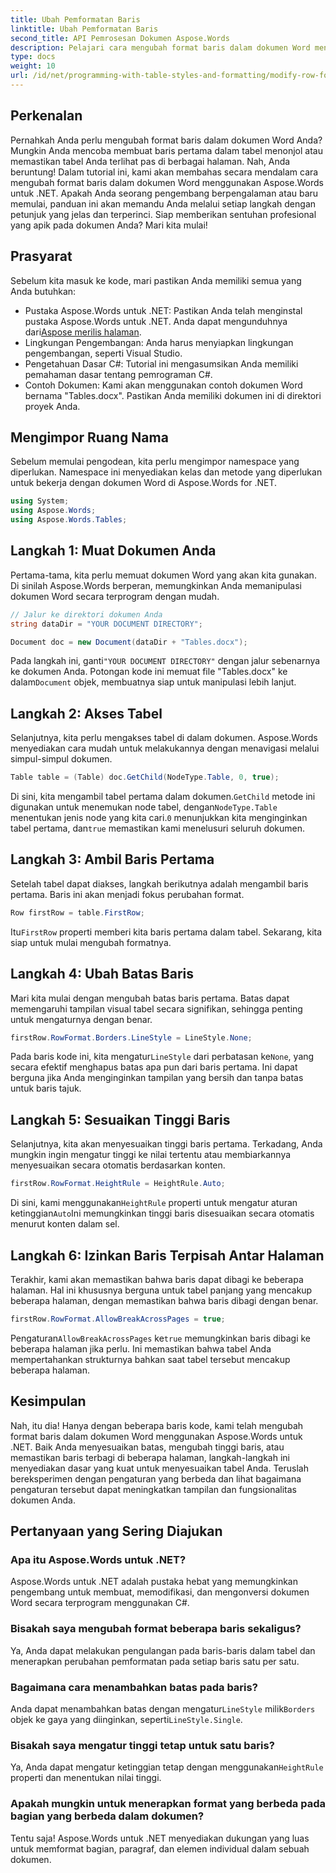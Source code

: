 ```yaml
---
title: Ubah Pemformatan Baris
linktitle: Ubah Pemformatan Baris
second_title: API Pemrosesan Dokumen Aspose.Words
description: Pelajari cara mengubah format baris dalam dokumen Word menggunakan Aspose.Words untuk .NET dengan panduan langkah demi langkah terperinci kami. Sempurna untuk pengembang dari semua tingkatan.
type: docs
weight: 10
url: /id/net/programming-with-table-styles-and-formatting/modify-row-formatting/
---
```

## Perkenalan

Pernahkah Anda perlu mengubah format baris dalam dokumen Word Anda? Mungkin Anda mencoba membuat baris pertama dalam tabel menonjol atau memastikan tabel Anda terlihat pas di berbagai halaman. Nah, Anda beruntung! Dalam tutorial ini, kami akan membahas secara mendalam cara mengubah format baris dalam dokumen Word menggunakan Aspose.Words untuk .NET. Apakah Anda seorang pengembang berpengalaman atau baru memulai, panduan ini akan memandu Anda melalui setiap langkah dengan petunjuk yang jelas dan terperinci. Siap memberikan sentuhan profesional yang apik pada dokumen Anda? Mari kita mulai!

## Prasyarat

Sebelum kita masuk ke kode, mari pastikan Anda memiliki semua yang Anda butuhkan:

- Pustaka Aspose.Words untuk .NET: Pastikan Anda telah menginstal pustaka Aspose.Words untuk .NET. Anda dapat mengunduhnya dari[Aspose merilis halaman](https://releases.aspose.com/words/net/).
- Lingkungan Pengembangan: Anda harus menyiapkan lingkungan pengembangan, seperti Visual Studio.
- Pengetahuan Dasar C#: Tutorial ini mengasumsikan Anda memiliki pemahaman dasar tentang pemrograman C#.
- Contoh Dokumen: Kami akan menggunakan contoh dokumen Word bernama "Tables.docx". Pastikan Anda memiliki dokumen ini di direktori proyek Anda.

## Mengimpor Ruang Nama

Sebelum memulai pengodean, kita perlu mengimpor namespace yang diperlukan. Namespace ini menyediakan kelas dan metode yang diperlukan untuk bekerja dengan dokumen Word di Aspose.Words for .NET.

```csharp
using System;
using Aspose.Words;
using Aspose.Words.Tables;
```

## Langkah 1: Muat Dokumen Anda

Pertama-tama, kita perlu memuat dokumen Word yang akan kita gunakan. Di sinilah Aspose.Words berperan, memungkinkan Anda memanipulasi dokumen Word secara terprogram dengan mudah.

```csharp
// Jalur ke direktori dokumen Anda
string dataDir = "YOUR DOCUMENT DIRECTORY";

Document doc = new Document(dataDir + "Tables.docx");
```

 Pada langkah ini, ganti`"YOUR DOCUMENT DIRECTORY"` dengan jalur sebenarnya ke dokumen Anda. Potongan kode ini memuat file "Tables.docx" ke dalam`Document` objek, membuatnya siap untuk manipulasi lebih lanjut.

## Langkah 2: Akses Tabel

Selanjutnya, kita perlu mengakses tabel di dalam dokumen. Aspose.Words menyediakan cara mudah untuk melakukannya dengan menavigasi melalui simpul-simpul dokumen.

```csharp
Table table = (Table) doc.GetChild(NodeType.Table, 0, true);
```

Di sini, kita mengambil tabel pertama dalam dokumen.`GetChild` metode ini digunakan untuk menemukan node tabel, dengan`NodeType.Table` menentukan jenis node yang kita cari.`0` menunjukkan kita menginginkan tabel pertama, dan`true` memastikan kami menelusuri seluruh dokumen.

## Langkah 3: Ambil Baris Pertama

Setelah tabel dapat diakses, langkah berikutnya adalah mengambil baris pertama. Baris ini akan menjadi fokus perubahan format.

```csharp
Row firstRow = table.FirstRow;
```

Itu`FirstRow` properti memberi kita baris pertama dalam tabel. Sekarang, kita siap untuk mulai mengubah formatnya.

## Langkah 4: Ubah Batas Baris

Mari kita mulai dengan mengubah batas baris pertama. Batas dapat memengaruhi tampilan visual tabel secara signifikan, sehingga penting untuk mengaturnya dengan benar.

```csharp
firstRow.RowFormat.Borders.LineStyle = LineStyle.None;
```

 Pada baris kode ini, kita mengatur`LineStyle` dari perbatasan ke`None`, yang secara efektif menghapus batas apa pun dari baris pertama. Ini dapat berguna jika Anda menginginkan tampilan yang bersih dan tanpa batas untuk baris tajuk.

## Langkah 5: Sesuaikan Tinggi Baris

Selanjutnya, kita akan menyesuaikan tinggi baris pertama. Terkadang, Anda mungkin ingin mengatur tinggi ke nilai tertentu atau membiarkannya menyesuaikan secara otomatis berdasarkan konten.

```csharp
firstRow.RowFormat.HeightRule = HeightRule.Auto;
```

 Di sini, kami menggunakan`HeightRule` properti untuk mengatur aturan ketinggian`Auto`Ini memungkinkan tinggi baris disesuaikan secara otomatis menurut konten dalam sel.

## Langkah 6: Izinkan Baris Terpisah Antar Halaman

Terakhir, kami akan memastikan bahwa baris dapat dibagi ke beberapa halaman. Hal ini khususnya berguna untuk tabel panjang yang mencakup beberapa halaman, dengan memastikan bahwa baris dibagi dengan benar.

```csharp
firstRow.RowFormat.AllowBreakAcrossPages = true;
```

 Pengaturan`AllowBreakAcrossPages` ke`true` memungkinkan baris dibagi ke beberapa halaman jika perlu. Ini memastikan bahwa tabel Anda mempertahankan strukturnya bahkan saat tabel tersebut mencakup beberapa halaman.

## Kesimpulan

Nah, itu dia! Hanya dengan beberapa baris kode, kami telah mengubah format baris dalam dokumen Word menggunakan Aspose.Words untuk .NET. Baik Anda menyesuaikan batas, mengubah tinggi baris, atau memastikan baris terbagi di beberapa halaman, langkah-langkah ini menyediakan dasar yang kuat untuk menyesuaikan tabel Anda. Teruslah bereksperimen dengan pengaturan yang berbeda dan lihat bagaimana pengaturan tersebut dapat meningkatkan tampilan dan fungsionalitas dokumen Anda.

## Pertanyaan yang Sering Diajukan

### Apa itu Aspose.Words untuk .NET?
Aspose.Words untuk .NET adalah pustaka hebat yang memungkinkan pengembang untuk membuat, memodifikasi, dan mengonversi dokumen Word secara terprogram menggunakan C#.

### Bisakah saya mengubah format beberapa baris sekaligus?
Ya, Anda dapat melakukan pengulangan pada baris-baris dalam tabel dan menerapkan perubahan pemformatan pada setiap baris satu per satu.

### Bagaimana cara menambahkan batas pada baris?
 Anda dapat menambahkan batas dengan mengatur`LineStyle` milik`Borders` objek ke gaya yang diinginkan, seperti`LineStyle.Single`.

### Bisakah saya mengatur tinggi tetap untuk satu baris?
 Ya, Anda dapat mengatur ketinggian tetap dengan menggunakan`HeightRule` properti dan menentukan nilai tinggi.

### Apakah mungkin untuk menerapkan format yang berbeda pada bagian yang berbeda dalam dokumen?
Tentu saja! Aspose.Words untuk .NET menyediakan dukungan yang luas untuk memformat bagian, paragraf, dan elemen individual dalam sebuah dokumen.